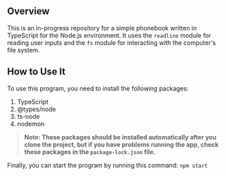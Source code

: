 ## Overview

This is an in-progress repository for a simple phonebook written in TypeScript for the Node.js environment. It uses the `readline` module for reading user inputs and the `fs` module for interacting with the computer's file system.

## How to Use It

To use this program, you need to install the following packages:

1. TypeScript
2. @types/node
3. ts-node
4. nodemon

> **Note: These packages should be installed automatically after you clone the project, but if you have problems running the app, check these packages in the `package-lock.json` file.**

Finally, you can start the program by running this command: `npm start`
